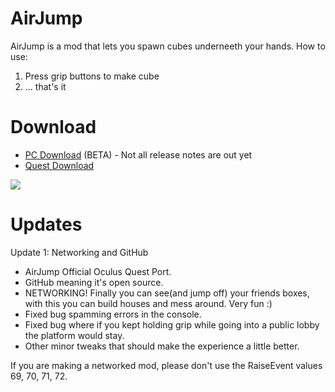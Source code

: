 # AirJump
AirJump is a mod that lets you spawn cubes underneeth your hands.
How to use:
1. Press grip buttons to make cube
2. ... that's it

# Download
* [PC Download](https://github.com/fchb1239/AirJump/raw/main/Downloads/AirJump.dll) (BETA) - Not all release notes are out yet
* [Quest Download](https://www.youtube.com/watch?v=yPYZpwSpKmA)

![](Gifs/networked_airjump_2.gif)

# Updates
Update 1: Networking and GitHub
* AirJump Official Oculus Quest Port.
* GitHub meaning it's open source.
* NETWORKING! Finally you can see(and jump off) your friends boxes, with this you can build houses and mess around. Very fun :)
* Fixed bug spamming errors in the console.
* Fixed bug where if you kept holding grip while going into a public lobby the platform would stay.
* Other minor tweaks that should make the experience a little better.






If you are making a networked mod, please don't use the RaiseEvent values 69, 70, 71, 72.
